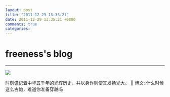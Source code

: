 ```yaml
---
layout: post
title: "2011-12-29 13:35:21"
date: 2011-12-29 13:35:21 +0800
comments: true
categories: 
---
```


# freeness's blog

----------

![](http://okqmqrbgo.bkt.clouddn.com/201112291335211.jpg)

>
时刻谨记着中华五千年的光辉历史，并以身作则使其发扬光大。 || 博文: 什么时候这么古韵，难道你准备穿越吗